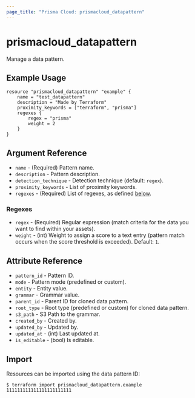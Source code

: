 ```yaml
---
page_title: "Prisma Cloud: prismacloud_datapattern"
---
```


# prismacloud_datapattern

Manage a data pattern.

## Example Usage

```hcl
resource "prismacloud_datapattern" "example" {
    name = "test_datapattern"
    description = "Made by Terraform"
    proximity_keywords = ["terraform", "prisma"]
    regexes {
        regex = "prisma"
        weight = 2
    }
}
```

## Argument Reference

* `name` - (Required) Pattern name.
* `description` - Pattern description.
* `detection_technique` - Detection technique (default: `regex`).
* `proximity_keywords` - List of proximity keywords.
* `regexes` - (Required) List of regexes, as defined [below](#regexes).

### Regexes

* `regex` - (Required) Regular expression (match criteria for the data you want to find within your assets).
* `weight` - (int) Weight to assign a score to a text entry (pattern match occurs when the score threshold is exceeded). Default: `1`.

## Attribute Reference

* `pattern_id` - Pattern ID.
* `mode` - Pattern mode (predefined or custom).
* `entity` - Entity value.
* `grammar` - Grammar value.
* `parent_id` - Parent ID for cloned data pattern.
* `root_type` - Root type (predefined or custom) for cloned data pattern.
* `s3_path` - S3 Path to the grammar.
* `created_by` - Created by.
* `updated_by` - Updated by.
* `updated_at` - (int) Last updated at.
* `is_editable` - (bool) Is editable.

## Import

Resources can be imported using the data pattern ID:

```
$ terraform import prismacloud_datapattern.example 111111111111111111111111
```
